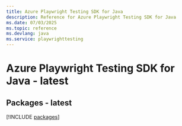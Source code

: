 ```yaml
---
title: Azure Playwright Testing SDK for Java
description: Reference for Azure Playwright Testing SDK for Java
ms.date: 07/03/2025
ms.topic: reference
ms.devlang: java
ms.service: playwrighttesting
---
```

# Azure Playwright Testing SDK for Java - latest
## Packages - latest
[!INCLUDE [packages](playwright-testing-index.md)]